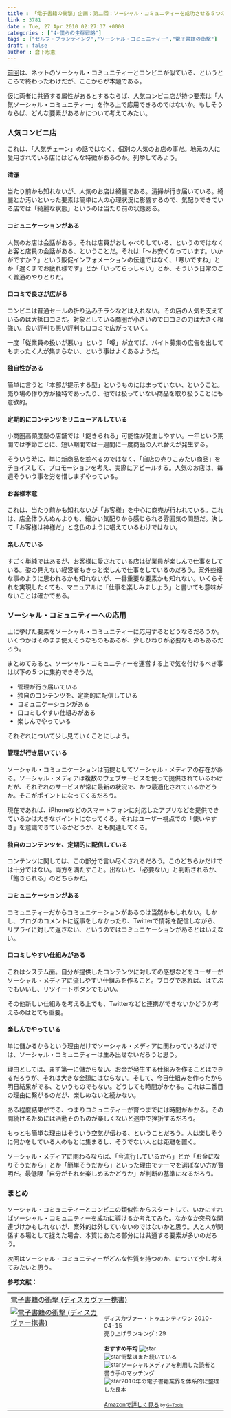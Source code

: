 ```yaml
---
title : 「電子書籍の衝撃」企画：第二回：ソーシャル・コミュニティーを成功させる５つの要素
link : 3781
date : Tue, 27 Apr 2010 02:27:37 +0000
categories : ["4-僕らの生存戦略"]
tags : ["セルフ・ブランディング","ソーシャル・コミュニティー","電子書籍の衝撃"]
draft : false
author : 倉下忠憲
---
```


<a href="https://rashita.net/blog/?p=3777">前回</a>は、ネットのソーシャル・コミュニティーとコンビニが似ている、というところで終わったわけだが、ここからが本題である。

仮に両者に共通する属性があるとするならば、人気コンビニ店が持つ要素は「人気ソーシャル・コミュニティー」を作る上で応用できるのではないか。もしそうならば、どんな要素があるかについて考えてみたい。

<h3>人気コンビニ店</h3>
これは、「人気チェーン」の話ではなく、個別の人気のお店の事だ。地元の人に愛用されている店にはどんな特徴があるのか。列挙してみよう。

<h4>清潔</h4>
当たり前かも知れないが、人気のお店は綺麗である。清掃が行き届いている。綺麗とか汚いといった要素は簡単に人の心理状況に影響するので、気配りできている店では「綺麗な状態」というのは当たり前の状態ある。

<h4>コミュニケーションがある</h4>
人気のお店は会話がある。それは店員がおしゃべりしている、というのではなくお客と店員の会話がある、ということだ。それは「～お安くなっています。いかがですか？」という販促インフォメーションの伝達ではなく、「寒いですね」とか「遅くまでお疲れ様です」とか「いってらっしゃい」とか、そういう日常のごく普通のやりとりだ。

<h4>口コミで良さが広がる</h4>
コンビニは普通セールの折り込みチラシなどは入れない。その店の人気を支えているのは大抵口コミだ。対象としている商圏が小さいので口コミの力は大きく根強い。良い評判も悪い評判も口コミで広がっていく。

一度「従業員の扱いが悪い」という「噂」が立てば、バイト募集の広告を出してもまったく人が集まらない、という事はよくあるようだ。
<h4>独自性がある</h4>
簡単に言うと「本部が提示する型」というものにはまっていない、ということ。売り場の作り方が独特であったり、他では扱っていない商品を取り扱うことにも意欲的。

<h4>定期的にコンテンツをリニューアルしている</h4>
小商圏高頻度型の店舗では「飽きられる」可能性が発生しやすい。一年という期間では季節ごとに、短い期間では一週間に一度商品の入れ替えが発生する。

そういう時に、単に新商品を並べるのではなく、「自店の売りこみたい商品」をチョイスして、プロモーションを考え、実際にアピールする。人気のお店は、毎週そういう事を労を惜しまずやっている。

<h4>お客様本意</h4>
これは、当たり前かも知れないが「お客様」を中心に商売が行われている。これは、店全体うんぬんよりも、細かい気配りから感じられる雰囲気の問題だ。決して「お客様は神様だ」と念仏のように唱えているわけではない。


<h4>楽しんでいる</h4>
すごく単純ではあるが、お客様に愛されている店は従業員が楽しんで仕事をしている。姿の見えない経営者もきっと楽しんで仕事をしているのだろう。案外些細な事のように思われるかも知れないが、一番重要な要素かも知れない。いくらそれを実現したくても、マニュアルに「仕事を楽しみましょう」と書いても意味がないことは確かである。

<h3>ソーシャル・コミュニティーへの応用</h3>
上に挙げた要素をソーシャル・コミュニティーに応用するとどうなるだろうか。いくつかはそのまま使えそうなものもあるが、少しひねりが必要なものもあるだろう。

まとめてみると、ソーシャル・コミュニティーを運営する上で気を付けるべき事は以下の５つに集約できそうだ。

<ul>
<li>管理が行き届いている</li>
<li>独自のコンテンツを、定期的に配信している</li>
<li>コミュニケーションがある</li>
<li>口コミしやすい仕組みがある</li>
<li>楽しんでやっている</li>
</ul>



それぞれについて少し見ていくことにしよう。

<h4>管理が行き届いている</h4>
ソーシャル・コミュニケーションは前提としてソーシャル・メディアの存在がある。ソーシャル・メディアは複数のウェブサービスを使って提供されているわけだが、それぞれのサービスが常に最新の状況で、かつ最適化されているかどうか。そこがポイントになってくるだろう。

現在であれば、iPhoneなどのスマートフォンに対応したアプリなどを提供できているかは大きなポイントになってくる。それはユーザー視点での「使いやすさ」を意識できているかどうか、とも関連してくる。

<h4>独自のコンテンツを、定期的に配信している</h4>
コンテンツに関しては、この部分で言い尽くされるだろう。このどちらかだけでは十分ではない。両方を満たすこと。出ないと、「必要ない」と判断されるか、「飽きられる」のどちらかだ。

<h4>コミュニケーションがある</h4>
コミュニティーだからコミュニケーションがあるのは当然かもしれない。しかし、ブログのコメントに返事をしなかったり、Twitterで情報を配信しながら、リプライに対して返さない、というのではコミュニケーションがあるとはいえない。

<h4>口コミしやすい仕組みがある</h4>
これはシステム面。自分が提供したコンテンツに対しての感想などをユーザーがソーシャル・メディアに流しやすい仕組みを作ること。ブログであれば、はてぶでもいいし、リツイートボタンでもいい。

その他新しい仕組みを考える上でも、Twitterなどと連携ができないかどうか考えるのはとても重要。

<h4>楽しんでやっている</h4>
単に儲かるからという理由だけでソーシャル・メディアに関わっているだけでは、ソーシャル・コミュニティーは生み出せないだろうと思う。

理由としては、まず第一に儲からない。お金が発生する仕組みを作ることはできるだろうが、それは大きな金額にはならない。そして、今日仕組みを作ったから明日結果がでる、というものでもない。どうしても時間がかかる。これは二番目の理由に繋がるのだが、楽しめないと続かない。

ある程度結果がでる、つまりコミュニティーが育つまでには時間がかかる。その間続けるためには活動そのものが楽しくないと途中で挫折するだろう。

もっとも簡単な理由はそういう空気が伝わる、ということだろう。人は楽しそうに何かをしている人のもとに集まるし、そうでない人とは距離を置く。

ソーシャル・メディアに関わるならば、「今流行しているから」とか「お金になりそうだから」とか「簡単そうだから」といった理由でテーマを選ばない方が賢明だ。最低限「自分がそれを楽しめるかどうか」が判断の基準になるだろう。

<h3>まとめ</h3>
ソーシャル・コミュニティーとコンビニの類似性からスタートして、いかにすればソーシャル・コミュニティーを成功に導けるか考えてみた。なかなか突飛な関連づけかもしれないが、案外的は外していないのではないかと思う。人と人が関係する場として捉えた場合、本質にあたる部分には共通する要素が多いのだろう。

次回はソーシャル・コミュニティーがどんな性質を持つのか、について少し考えてみたいと思う。

<strong>参考文献：</strong>
<table  border="0" cellpadding="5"><tr><td colspan="2"><a href="http://www.amazon.co.jp/%E9%9B%BB%E5%AD%90%E6%9B%B8%E7%B1%8D%E3%81%AE%E8%A1%9D%E6%92%83-%E3%83%87%E3%82%A3%E3%82%B9%E3%82%AB%E3%83%B4%E3%82%A1%E3%83%BC%E6%90%BA%E6%9B%B8-%E4%BD%90%E3%80%85%E6%9C%A8-%E4%BF%8A%E5%B0%9A/dp/4887598084%3FSubscriptionId%3D15SMZCTB9V8NGR2TW082%26tag%3Drashita1000-22%26linkCode%3Dxm2%26camp%3D2025%26creative%3D165953%26creativeASIN%3D4887598084" target="_top">電子書籍の衝撃 (ディスカヴァー携書)</a><img src="http://www.assoc-amazon.jp/e/ir?t=rashita1000-22&l=ur2&o=9" width="1" height="1" style="border: none;" alt="" /></td></tr><tr><td valign="top"><a href="http://www.amazon.co.jp/%E9%9B%BB%E5%AD%90%E6%9B%B8%E7%B1%8D%E3%81%AE%E8%A1%9D%E6%92%83-%E3%83%87%E3%82%A3%E3%82%B9%E3%82%AB%E3%83%B4%E3%82%A1%E3%83%BC%E6%90%BA%E6%9B%B8-%E4%BD%90%E3%80%85%E6%9C%A8-%E4%BF%8A%E5%B0%9A/dp/4887598084%3FSubscriptionId%3D15SMZCTB9V8NGR2TW082%26tag%3Drashita1000-22%26linkCode%3Dxm2%26camp%3D2025%26creative%3D165953%26creativeASIN%3D4887598084" target="_top"><img src="http://ecx.images-amazon.com/images/I/41f9-6kRHbL._SL160_.jpg" border="0" alt="電子書籍の衝撃 (ディスカヴァー携書)" /></a></td><td valign="top"><font size="-1"><br />ディスカヴァー・トゥエンティワン  2010-04-15<br />売り上げランキング : 29<br /><br /><strong>おすすめ平均  </strong><img src="http://g-images.amazon.com/images/G/01/detail/stars-4-5.gif" alt="star" /><br /><img src="http://g-images.amazon.com/images/G/01/detail/stars-4-0.gif" alt="star" />衝撃はまだ続いている<br /><img src="http://g-images.amazon.com/images/G/01/detail/stars-5-0.gif" alt="star" />ソーシャルメディアを利用した読者と書き手のマッチング<br /><img src="http://g-images.amazon.com/images/G/01/detail/stars-4-0.gif" alt="star" />2010年の電子書籍業界を体系的に整理した良本<br /><br /><a href="http://www.amazon.co.jp/%E9%9B%BB%E5%AD%90%E6%9B%B8%E7%B1%8D%E3%81%AE%E8%A1%9D%E6%92%83-%E3%83%87%E3%82%A3%E3%82%B9%E3%82%AB%E3%83%B4%E3%82%A1%E3%83%BC%E6%90%BA%E6%9B%B8-%E4%BD%90%E3%80%85%E6%9C%A8-%E4%BF%8A%E5%B0%9A/dp/4887598084%3FSubscriptionId%3D15SMZCTB9V8NGR2TW082%26tag%3Drashita1000-22%26linkCode%3Dxm2%26camp%3D2025%26creative%3D165953%26creativeASIN%3D4887598084" target="_top">Amazonで詳しく見る</a></font><font size="-2"> by <a href="http://www.goodpic.com/mt/aws/index.html" >G-Tools</a></font></td></tr></table>

